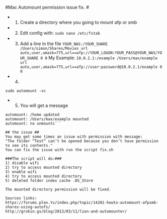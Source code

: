 
#Mac Automount permission issue fix. #

* 1) Create a directory where you going to mount afp or smb 
* 2) Edit config with: 
```sudo nano /etc/fstab```
* 3) Add a line in the file 
```YOUR_NAS:/YOUR_SHARE /Users/simon/Shares/Movies url auto,user,umask=775,url==afp://YOUR_LOGON:YOUR_PASS@YOUR_NAS/YOUR_SHARE 0 0```
My Example:
```10.0.2.1:/example /Users/max/example url auto,user,umask=775,url==afp://user:password@10.0.2.1/example 0 0```
* 4) 
```sudo automount -vc```

* 5) You will get a message
```automount: /net updated
automount: /home updated
automount: /Users/max/example mounted
automount: no unmounts```

## the issue ##
You may get some times an issue with permission with message: 
"The folder “Test” can’t be opened because you don’t have permission to see its contents."
You can fix the issue with run the script fix.sh 

###The script will do:###
1) disable wifi 
2) try to access mounted directory 
3) enable wifi 
4) try to access mounted directory 
5) deleted folder index cache .DS_Store

The mounted directory permission will be fixed.

Sources links:
https://forums.plex.tv/index.php/topic/14201-howto-automount-afpsmb-shares-using-autofs/
http://grokin.gs/blog/2013/03/11/lion-and-automounter/

